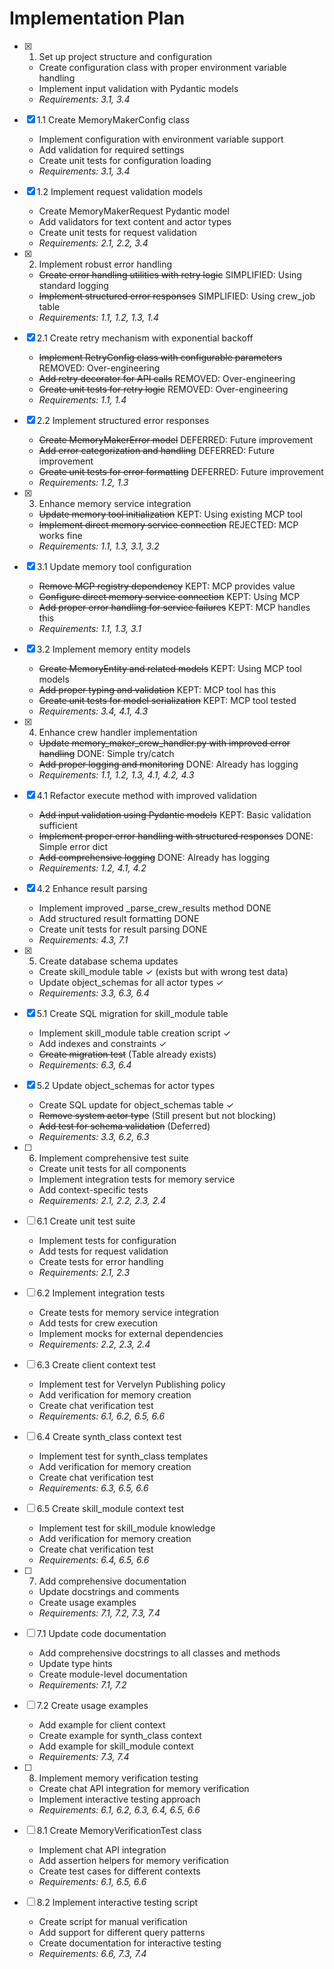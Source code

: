 # Implementation Plan

- [x] 1. Set up project structure and configuration
  - Create configuration class with proper environment variable handling
  - Implement input validation with Pydantic models
  - _Requirements: 3.1, 3.4_

- [x] 1.1 Create MemoryMakerConfig class
  - Implement configuration with environment variable support
  - Add validation for required settings
  - Create unit tests for configuration loading
  - _Requirements: 3.1, 3.4_

- [x] 1.2 Implement request validation models
  - Create MemoryMakerRequest Pydantic model
  - Add validators for text content and actor types
  - Create unit tests for request validation
  - _Requirements: 2.1, 2.2, 3.4_

- [x] 2. Implement robust error handling
  - ~~Create error handling utilities with retry logic~~ SIMPLIFIED: Using standard logging
  - ~~Implement structured error responses~~ SIMPLIFIED: Using crew_job table
  - _Requirements: 1.1, 1.2, 1.3, 1.4_

- [x] 2.1 Create retry mechanism with exponential backoff
  - ~~Implement RetryConfig class with configurable parameters~~ REMOVED: Over-engineering
  - ~~Add retry decorator for API calls~~ REMOVED: Over-engineering
  - ~~Create unit tests for retry logic~~ REMOVED: Over-engineering
  - _Requirements: 1.1, 1.4_

- [x] 2.2 Implement structured error responses
  - ~~Create MemoryMakerError model~~ DEFERRED: Future improvement
  - ~~Add error categorization and handling~~ DEFERRED: Future improvement
  - ~~Create unit tests for error formatting~~ DEFERRED: Future improvement
  - _Requirements: 1.2, 1.3_

- [x] 3. Enhance memory service integration
  - ~~Update memory tool initialization~~ KEPT: Using existing MCP tool
  - ~~Implement direct memory service connection~~ REJECTED: MCP works fine
  - _Requirements: 1.1, 1.3, 3.1, 3.2_

- [x] 3.1 Update memory tool configuration
  - ~~Remove MCP registry dependency~~ KEPT: MCP provides value
  - ~~Configure direct memory service connection~~ KEPT: Using MCP
  - ~~Add proper error handling for service failures~~ KEPT: MCP handles this
  - _Requirements: 1.1, 1.3, 3.1_

- [x] 3.2 Implement memory entity models
  - ~~Create MemoryEntity and related models~~ KEPT: Using MCP tool models
  - ~~Add proper typing and validation~~ KEPT: MCP tool has this
  - ~~Create unit tests for model serialization~~ KEPT: MCP tool tested
  - _Requirements: 3.4, 4.1, 4.3_

- [x] 4. Enhance crew handler implementation
  - ~~Update memory_maker_crew_handler.py with improved error handling~~ DONE: Simple try/catch
  - ~~Add proper logging and monitoring~~ DONE: Already has logging
  - _Requirements: 1.1, 1.2, 1.3, 4.1, 4.2, 4.3_

- [x] 4.1 Refactor execute method with improved validation
  - ~~Add input validation using Pydantic models~~ KEPT: Basic validation sufficient
  - ~~Implement proper error handling with structured responses~~ DONE: Simple error dict
  - ~~Add comprehensive logging~~ DONE: Already has logging
  - _Requirements: 1.2, 4.1, 4.2_

- [x] 4.2 Enhance result parsing
  - Implement improved _parse_crew_results method DONE
  - Add structured result formatting DONE
  - Create unit tests for result parsing DONE
  - _Requirements: 4.3, 7.1_

- [x] 5. Create database schema updates
  - Create skill_module table ✓ (exists but with wrong test data)
  - Update object_schemas for all actor types ✓
  - _Requirements: 3.3, 6.3, 6.4_

- [x] 5.1 Create SQL migration for skill_module table
  - Implement skill_module table creation script ✓
  - Add indexes and constraints ✓
  - ~~Create migration test~~ (Table already exists)
  - _Requirements: 6.3, 6.4_

- [x] 5.2 Update object_schemas for actor types
  - Create SQL update for object_schemas table ✓
  - ~~Remove system actor type~~ (Still present but not blocking)
  - ~~Add test for schema validation~~ (Deferred)
  - _Requirements: 3.3, 6.2, 6.3_

- [ ] 6. Implement comprehensive test suite
  - Create unit tests for all components
  - Implement integration tests for memory service
  - Add context-specific tests
  - _Requirements: 2.1, 2.2, 2.3, 2.4_

- [ ] 6.1 Create unit test suite
  - Implement tests for configuration
  - Add tests for request validation
  - Create tests for error handling
  - _Requirements: 2.1, 2.3_

- [ ] 6.2 Implement integration tests
  - Create tests for memory service integration
  - Add tests for crew execution
  - Implement mocks for external dependencies
  - _Requirements: 2.2, 2.3, 2.4_

- [ ] 6.3 Create client context test
  - Implement test for Vervelyn Publishing policy
  - Add verification for memory creation
  - Create chat verification test
  - _Requirements: 6.1, 6.2, 6.5, 6.6_

- [ ] 6.4 Create synth_class context test
  - Implement test for synth_class templates
  - Add verification for memory creation
  - Create chat verification test
  - _Requirements: 6.3, 6.5, 6.6_

- [ ] 6.5 Create skill_module context test
  - Implement test for skill_module knowledge
  - Add verification for memory creation
  - Create chat verification test
  - _Requirements: 6.4, 6.5, 6.6_

- [ ] 7. Add comprehensive documentation
  - Update docstrings and comments
  - Create usage examples
  - _Requirements: 7.1, 7.2, 7.3, 7.4_

- [ ] 7.1 Update code documentation
  - Add comprehensive docstrings to all classes and methods
  - Update type hints
  - Create module-level documentation
  - _Requirements: 7.1, 7.2_

- [ ] 7.2 Create usage examples
  - Add example for client context
  - Create example for synth_class context
  - Add example for skill_module context
  - _Requirements: 7.3, 7.4_

- [ ] 8. Implement memory verification testing
  - Create chat API integration for memory verification
  - Implement interactive testing approach
  - _Requirements: 6.1, 6.2, 6.3, 6.4, 6.5, 6.6_

- [ ] 8.1 Create MemoryVerificationTest class
  - Implement chat API integration
  - Add assertion helpers for memory verification
  - Create test cases for different contexts
  - _Requirements: 6.1, 6.5, 6.6_

- [ ] 8.2 Implement interactive testing script
  - Create script for manual verification
  - Add support for different query patterns
  - Create documentation for interactive testing
  - _Requirements: 6.6, 7.3, 7.4_